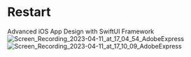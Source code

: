 # Restart
Advanced iOS App Design with SwiftUI Framework
![Screen_Recording_2023-04-11_at_17_04_54_AdobeExpress](https://user-images.githubusercontent.com/75540250/231387543-49687df9-f0cf-44f5-b987-9209717d4424.gif)
![Screen_Recording_2023-04-11_at_17_10_09_AdobeExpress](https://user-images.githubusercontent.com/75540250/231387597-bd6084a1-4c1f-481c-a432-975df2bb0afd.gif)
